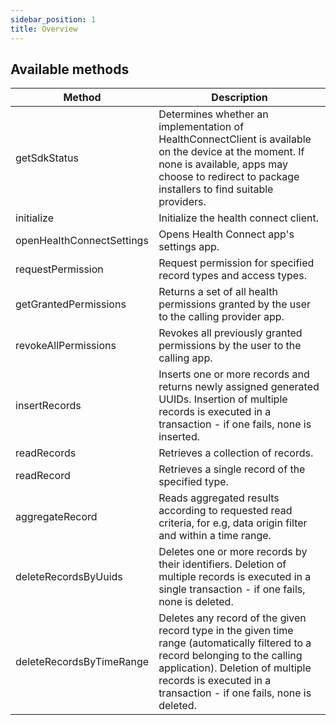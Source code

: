 ```yaml
---
sidebar_position: 1
title: Overview
---
```


## Available methods

| **Method**                | **Description**                                                                                                                                                                                                                           |
| ------------------------- | ----------------------------------------------------------------------------------------------------------------------------------------------------------------------------------------------------------------------------------------- |
| getSdkStatus              | Determines whether an implementation of HealthConnectClient is available on the device at the moment. If none is available, apps may choose to redirect to package installers to find suitable providers.                                 |
| initialize                | Initialize the health connect client.                                                                                                                                                                                                     |
| openHealthConnectSettings | Opens Health Connect app's settings app.                                                                                                                                                                                                  |
| requestPermission         | Request permission for specified record types and access types.                                                                                                                                                                           |
| getGrantedPermissions     | Returns a set of all health permissions granted by the user to the calling provider app.                                                                                                                                                  |
| revokeAllPermissions      | Revokes all previously granted permissions by the user to the calling app.                                                                                                                                                                |
| insertRecords             | Inserts one or more records and returns newly assigned generated UUIDs. Insertion of multiple records is executed in a transaction - if one fails, none is inserted.                                                                      |
| readRecords               | Retrieves a collection of records.                                                                                                                                                                                                        |
| readRecord               | Retrieves a single record of the specified type.                                                                                                                                                                                                        |
| aggregateRecord           | Reads aggregated results according to requested read criteria, for e.g, data origin filter and within a time range.                                                                                                                       |
| deleteRecordsByUuids      | Deletes one or more records by their identifiers. Deletion of multiple records is executed in a single transaction - if one fails, none is deleted.                                                                                       |
| deleteRecordsByTimeRange  | Deletes any record of the given record type in the given time range (automatically filtered to a record belonging to the calling application). Deletion of multiple records is executed in a transaction - if one fails, none is deleted. |
